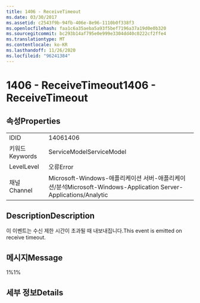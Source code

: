 ```yaml
---
title: 1406 - ReceiveTimeout
ms.date: 03/30/2017
ms.assetid: c2543f9b-94fb-406e-8e96-1110b0f338f3
ms.openlocfilehash: faa1c6a35aeba5a93f5bef7196a37a19d0e0b320
ms.sourcegitcommit: bc293b14af795e0e999e3304dd40c0222cf2ffe4
ms.translationtype: MT
ms.contentlocale: ko-KR
ms.lasthandoff: 11/26/2020
ms.locfileid: "96241384"
---
```

# <a name="1406---receivetimeout"></a><span data-ttu-id="76a21-102">1406 - ReceiveTimeout</span><span class="sxs-lookup"><span data-stu-id="76a21-102">1406 - ReceiveTimeout</span></span>

## <a name="properties"></a><span data-ttu-id="76a21-103">속성</span><span class="sxs-lookup"><span data-stu-id="76a21-103">Properties</span></span>  
  
|||  
|-|-|  
|<span data-ttu-id="76a21-104">ID</span><span class="sxs-lookup"><span data-stu-id="76a21-104">ID</span></span>|<span data-ttu-id="76a21-105">1406</span><span class="sxs-lookup"><span data-stu-id="76a21-105">1406</span></span>|  
|<span data-ttu-id="76a21-106">키워드</span><span class="sxs-lookup"><span data-stu-id="76a21-106">Keywords</span></span>|<span data-ttu-id="76a21-107">ServiceModel</span><span class="sxs-lookup"><span data-stu-id="76a21-107">ServiceModel</span></span>|  
|<span data-ttu-id="76a21-108">Level</span><span class="sxs-lookup"><span data-stu-id="76a21-108">Level</span></span>|<span data-ttu-id="76a21-109">오류</span><span class="sxs-lookup"><span data-stu-id="76a21-109">Error</span></span>|  
|<span data-ttu-id="76a21-110">채널</span><span class="sxs-lookup"><span data-stu-id="76a21-110">Channel</span></span>|<span data-ttu-id="76a21-111">Microsoft-Windows-애플리케이션 서버-애플리케이션/분석</span><span class="sxs-lookup"><span data-stu-id="76a21-111">Microsoft-Windows-Application Server-Applications/Analytic</span></span>|  
  
## <a name="description"></a><span data-ttu-id="76a21-112">Description</span><span class="sxs-lookup"><span data-stu-id="76a21-112">Description</span></span>  

 <span data-ttu-id="76a21-113">이 이벤트는 수신 제한 시간이 초과될 때 내보내집니다.</span><span class="sxs-lookup"><span data-stu-id="76a21-113">This event is emitted on receive timeout.</span></span>  
  
## <a name="message"></a><span data-ttu-id="76a21-114">메시지</span><span class="sxs-lookup"><span data-stu-id="76a21-114">Message</span></span>  

 <span data-ttu-id="76a21-115">1%</span><span class="sxs-lookup"><span data-stu-id="76a21-115">1%</span></span>  
  
## <a name="details"></a><span data-ttu-id="76a21-116">세부 정보</span><span class="sxs-lookup"><span data-stu-id="76a21-116">Details</span></span>
